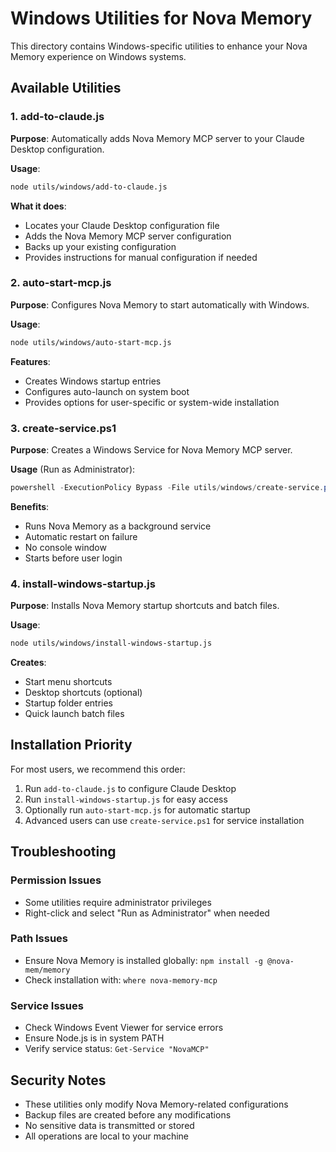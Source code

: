 # Windows Utilities for Nova Memory

This directory contains Windows-specific utilities to enhance your Nova Memory experience on Windows systems.

## Available Utilities

### 1. add-to-claude.js
**Purpose**: Automatically adds Nova Memory MCP server to your Claude Desktop configuration.

**Usage**:
```bash
node utils/windows/add-to-claude.js
```

**What it does**:
- Locates your Claude Desktop configuration file
- Adds the Nova Memory MCP server configuration
- Backs up your existing configuration
- Provides instructions for manual configuration if needed

### 2. auto-start-mcp.js
**Purpose**: Configures Nova Memory to start automatically with Windows.

**Usage**:
```bash
node utils/windows/auto-start-mcp.js
```

**Features**:
- Creates Windows startup entries
- Configures auto-launch on system boot
- Provides options for user-specific or system-wide installation

### 3. create-service.ps1
**Purpose**: Creates a Windows Service for Nova Memory MCP server.

**Usage** (Run as Administrator):
```powershell
powershell -ExecutionPolicy Bypass -File utils/windows/create-service.ps1
```

**Benefits**:
- Runs Nova Memory as a background service
- Automatic restart on failure
- No console window
- Starts before user login

### 4. install-windows-startup.js
**Purpose**: Installs Nova Memory startup shortcuts and batch files.

**Usage**:
```bash
node utils/windows/install-windows-startup.js
```

**Creates**:
- Start menu shortcuts
- Desktop shortcuts (optional)
- Startup folder entries
- Quick launch batch files

## Installation Priority

For most users, we recommend this order:
1. Run `add-to-claude.js` to configure Claude Desktop
2. Run `install-windows-startup.js` for easy access
3. Optionally run `auto-start-mcp.js` for automatic startup
4. Advanced users can use `create-service.ps1` for service installation

## Troubleshooting

### Permission Issues
- Some utilities require administrator privileges
- Right-click and select "Run as Administrator" when needed

### Path Issues
- Ensure Nova Memory is installed globally: `npm install -g @nova-mem/memory`
- Check installation with: `where nova-memory-mcp`

### Service Issues
- Check Windows Event Viewer for service errors
- Ensure Node.js is in system PATH
- Verify service status: `Get-Service "NovaMCP"`

## Security Notes

- These utilities only modify Nova Memory-related configurations
- Backup files are created before any modifications
- No sensitive data is transmitted or stored
- All operations are local to your machine